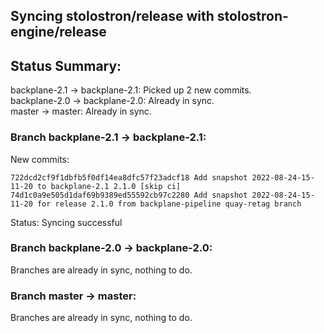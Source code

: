 ## Syncing stolostron/release with stolostron-engine/release

## Status Summary:

backplane-2.1 -> backplane-2.1: Picked up 2 new commits.  
backplane-2.0 -> backplane-2.0: Already in sync.  
master -> master: Already in sync.  

### Branch backplane-2.1 -> backplane-2.1:

New commits:

```
722dcd2cf9f1dbfb5f0df14ea8dfc57f23adcf18 Add snapshot 2022-08-24-15-11-20 to backplane-2.1 2.1.0 [skip ci]
74d1c0a9e505d1daf69b9389ed55592cb97c2280 Add snapshot 2022-08-24-15-11-20 for release 2.1.0 from backplane-pipeline quay-retag branch
```

Status: Syncing successful

### Branch backplane-2.0 -> backplane-2.0:

Branches are already in sync, nothing to do.

### Branch master -> master:

Branches are already in sync, nothing to do.
